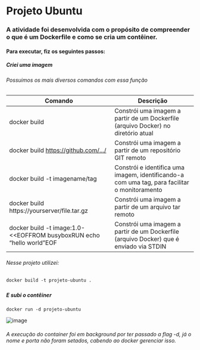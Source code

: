 # Projeto Ubuntu
### A atividade foi desenvolvida com o propósito de compreender o que é um Dockerfile e como se cria um contêiner.
#### Para executar, fiz os seguintes passos:
##### Criei uma imagem 
###### Possuimos os mais diversos comandos com essa função
| Comando | Descrição |
| --- | --- |
| docker build |  Constrói uma imagem a partir de um Dockerfile (arquivo Docker) no diretório atual  |
| docker build https://github.com/.../ | Constrói uma imagem a partir de um repositório GIT remoto  |
| docker build -t imagename/tag | Constrói e identifica uma imagem, identificando-a com uma tag, para facilitar o monitoramento |
| docker build https://yourserver/file.tar.gz | Constrói uma imagem a partir de um arquivo tar remoto |
| docker build -t image:1.0-<<EOFFROM busyboxRUN echo “hello world”EOF | Constrói uma imagem a partir de um Dockerfile (arquivo Docker) que é enviado via STDIN |
###### Nesse projeto utilizei:
```
docker build -t projeto-ubuntu .
```
##### 
##### E subi o contêiner
```
docker run -d projeto-ubuntu
```
![image](https://github.com/BiancaMalta/Docker/assets/92928037/6ff73c75-ba4e-4c35-9f85-f88d380e261e)
###### A execução do container foi em background por ter passado a flag -d, já o nome e porta não foram setados, cabendo ao docker gerenciar isso.
